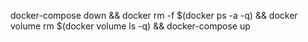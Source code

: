 docker-compose down && docker rm -f $(docker ps -a -q)  && docker volume rm $(docker volume ls -q) && docker-compose up
